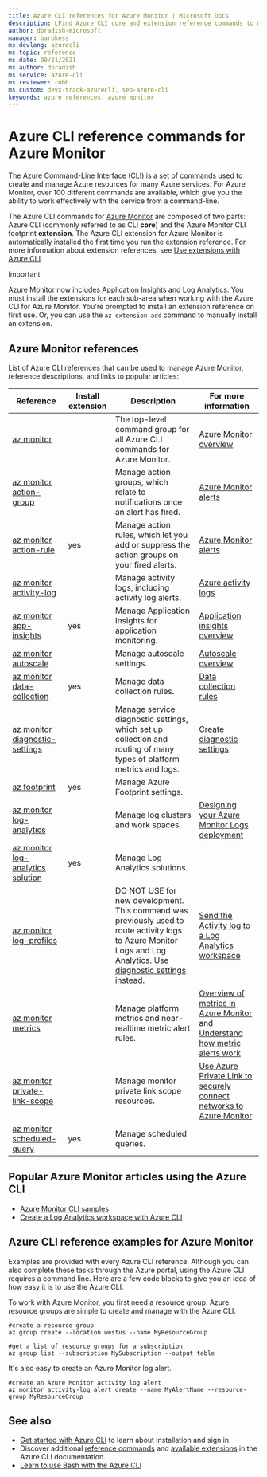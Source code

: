 ```yaml
---
title: Azure CLI references for Azure Monitor | Microsoft Docs
description: LFind Azure CLI core and extension reference commands to manage Azure Monitor. Follow links to popular articles to learn how to use the Azure CLI for Azure Monitor
author: dbradish-microsoft
manager: barbkess
ms.devlang: azurecli
ms.topic: reference
ms.date: 09/21/2021
ms.author: dbradish
ms.service: azure-cli
ms.reviewer: robb
ms.custom: devx-track-azurecli, seo-azure-cli
keywords: azure references, azure monitor
---
```


# Azure CLI reference commands for Azure Monitor

The Azure Command-Line Interface ([CLI](./what-is-azure-cli.md)) is a set of commands used to create and manage Azure resources for many Azure services. For Azure Monitor, over 100 different commands are available, which give you the ability to work effectively with the service from a command-line.

The Azure CLI commands for [Azure Monitor](/azure/azure-monitor/) are composed of two parts: Azure CLI (commonly referred to as CLI **core**) and the Azure Monitor CLI footprint **extension**. The Azure CLI extension for Azure Monitor is automatically installed the first time you run the extension reference. For more information about extension references, see [Use extensions with Azure CLI](./azure-cli-extensions-overview.md).

> [!IMPORTANT]
>
> Azure Monitor now includes Application Insights and Log Analytics. You must install the extensions for each sub-area when working with the Azure CLI for Azure Monitor. You're prompted to install an extension reference on first use. Or, you can use the `az extension add` command to manually install an extension.

## Azure Monitor references

List of Azure CLI references that can be used to manage Azure Monitor, reference descriptions, and links to popular articles:

| Reference | Install extension | Description | For more information
|-|-|-|-|
| [az monitor](../latest/docs-ref-autogen/monitor.yml) | | The top-level command group for all Azure CLI commands for Azure Monitor. | [Azure Monitor overview](/azure/azure-monitor/overview)
| [az monitor action-group](../latest/docs-ref-autogen/monitor/action-group.yml) | | Manage action groups, which relate to notifications once an alert has fired. | [Azure Monitor alerts](/azure/azure-monitor/platform/alerts-overview)
| [az monitor action-rule](/azure/azure-monitor/alerts/alerts-action-rules) | yes | Manage action rules, which let you add or suppress the action groups on your fired alerts. | [Azure Monitor alerts](/azure/azure-monitor/alerts/alerts-action-rules)
| [az monitor activity-log](../latest/docs-ref-autogen/monitor/activity-log.yml) | | Manage activity logs, including activity log alerts. | [Azure activity logs](/azure/azure-monitor/platform/activity-log)
| [az monitor app-insights](../latest/docs-ref-autogen/monitor/app-insights.yml) | yes | Manage Application Insights for application monitoring. | [Application insights overview](/azure/azure-monitor/app/app-insights-overview)
| [az monitor autoscale](../latest/docs-ref-autogen/monitor/autoscale.yml) | | Manage autoscale settings. | [Autoscale overview](/azure/azure-monitor/platform/autoscale-overview)
| [az monitor data-collection](../latest/docs-ref-autogen/monitor/data-collection.yml) | yes | Manage data collection rules. | [Data collection rules](/azure/azure-monitor/agents/data-collection-rule-overview)
| [az monitor diagnostic-settings](../latest/docs-ref-autogen/monitor/diagnostic-settings.yml) | | Manage service diagnostic settings, which set up collection and routing of many types of platform metrics and logs. | [Create diagnostic settings](/azure/azure-monitor/platform/diagnostic-settings)
| [az footprint](../latest/docs-ref-autogen/footprint.yml) | yes | Manage Azure Footprint settings. |
| [az monitor log-analytics](../latest/docs-ref-autogen/monitor/log-analytics.yml) | | Manage log clusters and work spaces. | [Designing your Azure Monitor Logs deployment](/azure/azure-monitor/platform/design-logs-deployment)
| [az monitor log-analytics solution](../latest/docs-ref-autogen/monitor/log-analytics/solution.yml) | yes | Manage Log Analytics solutions. |
| [az monitor log-profiles](../latest/docs-ref-autogen/monitor/log-profiles.yml) | | DO NOT USE for new development. This command was previously used to route activity logs to Azure Monitor Logs and Log Analytics.  Use [diagnostic settings](/azure/azure-monitor/platform/diagnostic-settings) instead.  | [Send the Activity log to a Log Analytics workspace](/azure/azure-monitor/platform/activity-log#send-to-log-analytics-workspace)
| [az monitor metrics](../latest/docs-ref-autogen/monitor/metrics.yml) | | Manage platform metrics and near-realtime metric alert rules. | [Overview of metrics in Azure Monitor](/azure/azure-monitor/platform/data-platform-metrics) and [Understand how metric alerts work](/azure/azure-monitor/platform/alerts-metric-overview)
| [az monitor private-link-scope](../latest/docs-ref-autogen/monitor/private-link-scope.yml) | | Manage monitor private link scope resources. | [Use Azure Private Link to securely connect networks to Azure Monitor](/azure/azure-monitor/platform/private-link-security)
| [az monitor scheduled-query](../latest/docs-ref-autogen/monitor/scheduled-query.yml) | yes | Manage scheduled queries.

## Popular Azure Monitor articles using the Azure CLI

- [Azure Monitor CLI samples](/azure/azure-monitor/samples/cli-samples)
- [Create a Log Analytics workspace with Azure CLI](/azure/azure-monitor/learn/quick-create-workspace-cli)

## Azure CLI reference examples for Azure Monitor

Examples are provided with every Azure CLI reference. Although you can also complete these tasks through the Azure portal, using the Azure CLI requires a command line. Here are a few code blocks to give you an idea of how easy it is to use the Azure CLI.

To work with Azure Monitor, you first need a resource group.  Azure resource groups are simple to create and manage with the Azure CLI.  

```azurecli
#create a resource group
az group create --location westus --name MyResourceGroup

#get a list of resource groups for a subscription
az group list --subscription MySubscription --output table
```

It's also easy to create an Azure Monitor log alert.

```azurecli
#create an Azure Monitor activity log alert
az monitor activity-log alert create --name MyAlertName --resource-group MyResourceGroup
```

## See also

* [Get started with Azure CLI](./get-started-with-azure-cli.md) to learn about installation and sign in.
* Discover additional [reference commands](../latest/docs-ref-autogen/reference-index.yml) and [available extensions](./azure-cli-extensions-list.md) in the Azure CLI documentation.
* [Learn to use Bash with the Azure CLI](./azure-cli-learn-bash.md)
